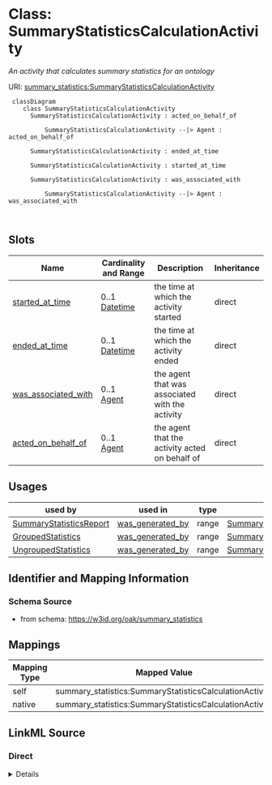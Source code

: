 # Class: SummaryStatisticsCalculationActivity


_An activity that calculates summary statistics for an ontology_





URI: [summary_statistics:SummaryStatisticsCalculationActivity](https://w3id.org/oaklib/summary_statistics.SummaryStatisticsCalculationActivity)



```{mermaid}
 classDiagram
    class SummaryStatisticsCalculationActivity
      SummaryStatisticsCalculationActivity : acted_on_behalf_of
        
          SummaryStatisticsCalculationActivity --|> Agent : acted_on_behalf_of
        
      SummaryStatisticsCalculationActivity : ended_at_time
        
      SummaryStatisticsCalculationActivity : started_at_time
        
      SummaryStatisticsCalculationActivity : was_associated_with
        
          SummaryStatisticsCalculationActivity --|> Agent : was_associated_with
        
      
```




<!-- no inheritance hierarchy -->


## Slots

| Name | Cardinality and Range | Description | Inheritance |
| ---  | --- | --- | --- |
| [started_at_time](started_at_time.md) | 0..1 <br/> [Datetime](Datetime.md) | the time at which the activity started | direct |
| [ended_at_time](ended_at_time.md) | 0..1 <br/> [Datetime](Datetime.md) | the time at which the activity ended | direct |
| [was_associated_with](was_associated_with.md) | 0..1 <br/> [Agent](Agent.md) | the agent that was associated with the activity | direct |
| [acted_on_behalf_of](acted_on_behalf_of.md) | 0..1 <br/> [Agent](Agent.md) | the agent that the activity acted on behalf of | direct |





## Usages

| used by | used in | type | used |
| ---  | --- | --- | --- |
| [SummaryStatisticsReport](SummaryStatisticsReport.md) | [was_generated_by](was_generated_by.md) | range | [SummaryStatisticsCalculationActivity](SummaryStatisticsCalculationActivity.md) |
| [GroupedStatistics](GroupedStatistics.md) | [was_generated_by](was_generated_by.md) | range | [SummaryStatisticsCalculationActivity](SummaryStatisticsCalculationActivity.md) |
| [UngroupedStatistics](UngroupedStatistics.md) | [was_generated_by](was_generated_by.md) | range | [SummaryStatisticsCalculationActivity](SummaryStatisticsCalculationActivity.md) |






## Identifier and Mapping Information







### Schema Source


* from schema: https://w3id.org/oak/summary_statistics





## Mappings

| Mapping Type | Mapped Value |
| ---  | ---  |
| self | summary_statistics:SummaryStatisticsCalculationActivity |
| native | summary_statistics:SummaryStatisticsCalculationActivity |





## LinkML Source

<!-- TODO: investigate https://stackoverflow.com/questions/37606292/how-to-create-tabbed-code-blocks-in-mkdocs-or-sphinx -->

### Direct

<details>
```yaml
name: SummaryStatisticsCalculationActivity
description: An activity that calculates summary statistics for an ontology
from_schema: https://w3id.org/oak/summary_statistics
attributes:
  started_at_time:
    name: started_at_time
    description: the time at which the activity started
    from_schema: https://w3id.org/oak/summary_statistics
    rank: 1000
    slot_uri: prov:startedAtTime
    range: datetime
  ended_at_time:
    name: ended_at_time
    description: the time at which the activity ended
    from_schema: https://w3id.org/oak/summary_statistics
    rank: 1000
    slot_uri: prov:endedAtTime
    range: datetime
  was_associated_with:
    name: was_associated_with
    description: the agent that was associated with the activity
    from_schema: https://w3id.org/oak/summary_statistics
    rank: 1000
    slot_uri: prov:wasAssociatedWith
    range: Agent
  acted_on_behalf_of:
    name: acted_on_behalf_of
    description: the agent that the activity acted on behalf of
    from_schema: https://w3id.org/oak/summary_statistics
    rank: 1000
    slot_uri: prov:actedOnBehalfOf
    range: Agent

```
</details>

### Induced

<details>
```yaml
name: SummaryStatisticsCalculationActivity
description: An activity that calculates summary statistics for an ontology
from_schema: https://w3id.org/oak/summary_statistics
attributes:
  started_at_time:
    name: started_at_time
    description: the time at which the activity started
    from_schema: https://w3id.org/oak/summary_statistics
    rank: 1000
    slot_uri: prov:startedAtTime
    alias: started_at_time
    owner: SummaryStatisticsCalculationActivity
    domain_of:
    - SummaryStatisticsCalculationActivity
    range: datetime
  ended_at_time:
    name: ended_at_time
    description: the time at which the activity ended
    from_schema: https://w3id.org/oak/summary_statistics
    rank: 1000
    slot_uri: prov:endedAtTime
    alias: ended_at_time
    owner: SummaryStatisticsCalculationActivity
    domain_of:
    - SummaryStatisticsCalculationActivity
    range: datetime
  was_associated_with:
    name: was_associated_with
    description: the agent that was associated with the activity
    from_schema: https://w3id.org/oak/summary_statistics
    rank: 1000
    slot_uri: prov:wasAssociatedWith
    alias: was_associated_with
    owner: SummaryStatisticsCalculationActivity
    domain_of:
    - SummaryStatisticsCalculationActivity
    range: Agent
  acted_on_behalf_of:
    name: acted_on_behalf_of
    description: the agent that the activity acted on behalf of
    from_schema: https://w3id.org/oak/summary_statistics
    rank: 1000
    slot_uri: prov:actedOnBehalfOf
    alias: acted_on_behalf_of
    owner: SummaryStatisticsCalculationActivity
    domain_of:
    - SummaryStatisticsCalculationActivity
    range: Agent

```
</details>
